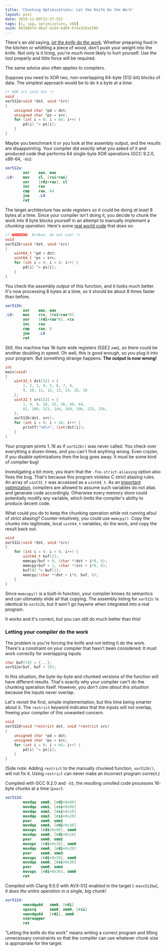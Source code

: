 ```yaml
---
title: 'Chunking Optimizations: Let the Knife Do the Work'
layout: post
date: 2019-12-09T22:37:55Z
tags: [c, cpp, optimization, x86]
uuid: 961086fa-46af-42d4-bd69-6f4a326a1505
---
```


There's an old saying, [*let the knife do the work*][gr]. Whether
preparing food in the kitchen or whittling a piece of wood, don't push
your weight into the knife. Not only is it tiring, you're much more
likely to hurt yourself. Use the tool properly and little force will be
required.

The same advice also often applies to compilers.

Suppose you need to XOR two, non-overlapping 64-byte (512-bit) blocks of
data. The simplest approach would be to do it a byte at a time:

```c
/* XOR src into dst */
void
xor512a(void *dst, void *src)
{
    unsigned char *pd = dst;
    unsigned char *ps = src;
    for (int i = 0; i < 64; i++) {
        pd[i] ^= ps[i];
    }
}
```

Maybe you benchmark it or you look at the assembly output, and the
results are disappointing. Your compiler did *exactly* what you asked
of it and produced code that performs 64 single-byte XOR operations
(GCC 9.2.0, x86-64, `-Os`):

```nasm
xor512a:
        xor    eax, eax
.L0:    mov    cl, [rsi+rax]
        xor    [rdi+rax], cl
        inc    rax
        cmp    rax, 64
        jne    .L0
        ret
```

The target architecture has wide registers so it could be doing *at
least* 8 bytes at a time. Since your compiler isn't doing it, you
decide to chunk the work into 8 byte blocks yourself in an attempt to
manually implement a *chunking operation*. Here's some [real world
code][reddit] that does so:

```c
/* WARNING: Broken, do not use! */
void
xor512b(void *dst, void *src)
{
    uint64_t *pd = dst;
    uint64_t *ps = src;
    for (int i = 0; i < 8; i++) {
        pd[i] ^= ps[i];
    }
}
```

You check the assembly output of this function, and it looks much
better. It's now processing 8 bytes at a time, so it should be about 8
times faster than before.

```nasm
xor512b:
        xor    eax, eax
.L0:    mov    rcx, [rsi+rax*8]
        xor    [rdi+rax*8], rcx
        inc    rax
        cmp    rax, 8
        jne    .L0
        ret
```

Still, this machine has 16-byte wide registers (SSE2 `xmm`), so there
could be another doubling in speed. Oh well, this is good enough, so you
plug it into your program. But something strange happens: **The output
is now wrong!**

```c
int
main(void)
{
    uint32_t dst[32] = {
        1, 2, 3, 4, 5, 6, 7, 8,
        9, 10, 11, 12, 13, 14, 15, 16
    };
    uint32_t src[32] = {
        1, 4, 9, 16, 25, 36, 49, 64,
        81, 100, 121, 144, 169, 196, 225, 256,
    };
    xor512b(dst, src);
    for (int i = 0; i < 16; i++) {
        printf("%d\n", (int)dst[i]);
    }
}
```

Your program prints 1..16 as if `xor512b()` was never called. You check
over everything a dozen times, and you can't find anything wrong. Even
crazier, if you disable optimizations then the bug goes away. It must be
some kind of compiler bug!

Investigating a bit more, you learn that the `-fno-strict-aliasing`
option also fixes the bug. That's because this program violates C strict
aliasing rules. An array of `uint32_t` was accessed as a `uint64_t`. As
an [important optimization][ub], compilers are allowed to assume such
variables do not alias and generate code accordingly. Otherwise every
memory store could potentially modify any variable, which limits the
compiler's ability to produce decent code.

What could you do to keep the chunking operation while not running afoul
of strict aliasing? Counter-intuitively, you could use `memcpy()`. Copy
the chunks into legitimate, local `uint64_t` variables, do the work, and
copy the result back out.

```c
void
xor512c(void *dst, void *src)
{
    for (int i = 0; i < 8; i++) {
        uint64_t buf[2];
        memcpy(buf + 0, (char *)dst + i*8, 8);
        memcpy(buf + 1, (char *)src + i*8, 8);
        buf[0] ^= buf[1];
        memcpy((char *)dst + i*8, buf, 8);
    }
}
```

Since `memcopy()` is a built-in function, your compiler knows its
semantics and can ultimately elide all that copying. The assembly
listing for `xor512c` is identical to `xor512b`, but it won't go haywire
when integrated into a real program.

It works and it's correct, but you can still do much better than this!

### Letting your compiler do the work

The problem is you're forcing the knife and not letting it do the work.
There's a constraint on your compiler that hasn't been considered: It
must work correctly for overlapping inputs.

```c
char buf[74] = {...};
xor512a(buf, buf + 10);
```

In this situation, the byte-by-byte and chunked versions of the function
will have different results. That's exactly why your compiler can't do
the chunking operation itself. However, *you don't care about this
situation* because the inputs never overlap.

Let's revisit the first, simple implementation, but this time being
smarter about it. The `restrict` keyword indicates that the inputs
will not overlap, freeing your compiler of this unwanted concern.

```c
void
xor512d(void *restrict dst, void *restrict src)
{
    unsigned char *pd = dst;
    unsigned char *ps = src;
    for (int i = 0; i < 64; i++) {
        pd[i] ^= ps[i];
    }
}
```

(Side note: Adding `restrict` to the manually chunked function,
`xor512b()`, will not fix it. Using `restrict` can never make an
incorrect program correct.)

Compiled with GCC 9.2.0 and `-O3`, the resulting unrolled code
processes 16-byte chunks at a time (`pxor`):

```nasm
xor512d:
        movdqu  xmm0, [rdi+0x00]
        movdqu  xmm1, [rsi+0x00]
        movdqu  xmm2, [rsi+0x10]
        movdqu  xmm3, [rsi+0x20]
        pxor    xmm0, xmm1
        movdqu  xmm4, [rdi+0x30]
        movups  [rdi+0x00], xmm0
        movdqu  xmm0, [rdi+0x10]
        pxor    xmm0, xmm2
        movups  [rdi+0x10], xmm0
        movdqu  xmm0, [rdi+0x20]
        pxor    xmm0, xmm3
        movups  [rdi+0x20], xmm0
        movdqu  xmm0, [rsi+0x30]
        pxor    xmm0, xmm4
        movups  [rdi+0x30], xmm0
        ret
```

Compiled with Clang 9.0.0 with AVX-512 enabled in the target
(`-mavx512bw`), *it does the entire operation in a single, big chunk!*

```nasm
xor512d:
        vmovdqu64   zmm0, [rdi]
        vpxorq      zmm0, zmm0, [rsi]
        vmovdqu64   [rdi], zmm0
        vzeroupper
        ret
```

"Letting the knife do the work" means writing a correct program and
lifting unnecessary constraints so that the compiler can use whatever
chunk size is appropriate for the target.


[gr]: https://www.youtube.com/watch?v=bTee6dKpDB0
[reddit]: https://old.reddit.com/r/C_Programming/comments/e83jzk/strange_gcc_compiler_bug_when_using_o2_or_higher/
[ub]: /blog/2018/07/20/#strict-aliasing
